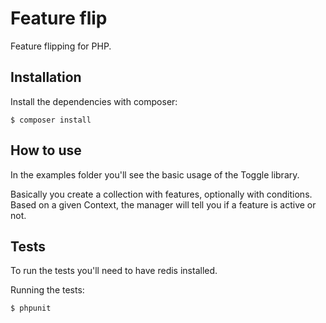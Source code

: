 Feature flip
============

Feature flipping for PHP.

## Installation

Install the dependencies with composer:

```
$ composer install
```

## How to use

In the examples folder you'll see the basic usage of the Toggle library.

Basically you create a collection with features, optionally with conditions.
Based on a given Context, the manager will tell you if a feature is active or not.


## Tests

To run the tests you'll need to have redis installed.

Running the tests:

```
$ phpunit
```
